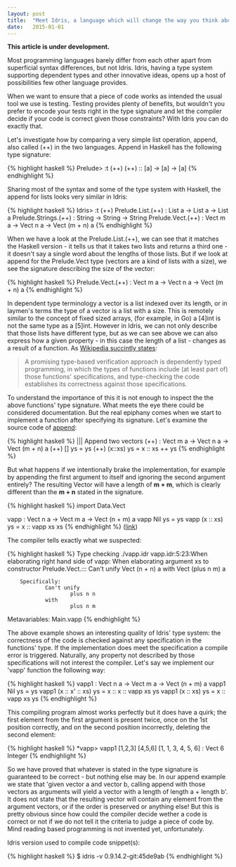 ```yaml
---
layout: post
title:  "Meet Idris, a language which will change the way you think about programming"
date:   2015-01-01
---
```


<b>This article is under development.</b>

Most programming languages barely differ from each other apart from superficial syntax differences, but not Idris. Idris, having a type system supporting dependent types and other innovative ideas, opens up a host of possibilities few other language provides.

When we want to ensure that a piece of code works as intended the usual tool we use is testing. Testing provides plenty of benefits, but wouldn't you prefer to encode your tests right in the type signature and let the compiler decide if your code is correct given those constraints? With Idris you can do exactly that.

Let's investigate how by comparing a very simple list operation, append, also called (++) in the two languages. Append in Haskell has the following type signature:

{% highlight haskell %}
Prelude> :t (++)
(++) :: [a] -> [a] -> [a]
{% endhighlight %}

Sharing most of the syntax and some of the type system with Haskell, the append for lists looks very similar in Idris:

{% highlight haskell %}
Idris> :t (++)
Prelude.List.(++) : List a -> List a -> List a
Prelude.Strings.(++) : String -> String -> String
Prelude.Vect.(++) : Vect m a -> Vect n a -> Vect (m + n) a
{% endhighlight %}

When we have a look at the Prelude.List.(++), we can see that it matches the Haskell version - it tells us that it takes two lists and returns a third one - it doesn't say a single word about the lengths of those lists. But if we look at append for the Prelude.Vect type (vectors are a kind of lists with a size), we see the signature describing the size of the vector: 

{% highlight haskell %}
Prelude.Vect.(++) : Vect m a -> Vect n a -> Vect (m + n) a
{% endhighlight %}

In dependent type terminology a vector is a list indexed over its length, or in laymen's terms the type of a vector is a list with a size. This is remotely similar to the concept of fixed sized arrays, (for example, in Go) a [4]int is not the same type as a [5]int. However in Idris, we can not only describe that those lists have different type, but as we can see above we can also express how a given property - in this case the length of a list - changes as a result of a function. As <a href="http://en.wikipedia.org/wiki/Formal_verification">Wikipedia succintly states</a>:

> A promising type-based verification approach is dependently typed programming, in which the types of functions include (at least part of) those functions' specifications, and type-checking the code establishes its correctness against those specifications.

To understand the importance of this it is not enough to inspect the the above functions' type signature. What meets the eye there could be considered documentation. But the real epiphany comes when we start to implement a function after specifying its signature. Let's examine the source code of <a href="https://github.com/idris-lang/Idris-dev/blob/43127b17a765dbab2e7bcb6be2f6f2efc7a42386/libs/base/Data/VectType.idr#L181">append</a>:

{% highlight haskell %}
||| Append two vectors
(++) : Vect m a -> Vect n a -> Vect (m + n) a
(++) []      ys = ys
(++) (x::xs) ys = x :: xs ++ ys
{% endhighlight %}

But what happens if we intentionally brake the implementation, for example by appending the first argument to itself and ignoring the second argument entirely? The resulting Vector will have a length of <b>m + m</b>, which is clearly different than the <b>m + n</b> stated in the signature.

{% highlight haskell %}
import Data.Vect

vapp : Vect n a -> Vect m a -> Vect (n + m) a
vapp Nil       ys = ys
vapp (x :: xs) ys = x :: vapp xs xs
{% endhighlight %}
(<a href="https://github.com/idris-lang/Idris-dev/blob/43127b17a765dbab2e7bcb6be2f6f2efc7a42386/test/tutorial006/tutorial006a.idr">link</a>)

The compiler tells exactly what we suspected:

{% highlight haskell %}
Type checking ./vapp.idr
vapp.idr:5:23:When elaborating right hand side of vapp:
When elaborating argument xs to constructor Prelude.Vect.:::
        Can't unify
                Vect (n + n) a
        with
                Vect (plus n m) a
        
        Specifically:
                Can't unify
                        plus n n
                with
                        plus n m
Metavariables: Main.vapp
{% endhighlight %}

The above example shows an interesting quality of Idris' type system: the correctness of the code is checked against any specification in the functions' type. If the implementation does meet the specification a compile error is triggered. Naturally, any property not described by those specifications will not interest the compiler. Let's say we implement our 'vapp' function the following way:

{% highlight haskell %}
vapp1 : Vect n a -> Vect m a -> Vect (n + m) a
vapp1 Nil               ys = ys
vapp1 (x :: x' :: xs)   ys = x :: x :: vapp xs ys
vapp1 (x :: xs)         ys = x :: vapp xs ys
{% endhighlight %}

This compiling program almost works perfectly but it does have a quirk; the first element from the first argument is present twice, once on the 1st position correctly, and on the second position incorrectly, deleting the second element:

{% highlight haskell %}
*vapp> vapp1 [1,2,3] [4,5,6]
[1, 1, 3, 4, 5, 6] : Vect 6 Integer
{% endhighlight %}

So we have proved that whatever is stated in the type signature is guaranteed to be correct - but nothing else may be. In our append example we state that 'given vector a and vector b, calling append with those vectors as arguments will yield a vector with a length of length a + length b'. It does not state that the resulting vector will contain any element from the argument vectors, or if the order is preserved or anything else! But this is pretty obvious since how could the compiler decide wether a code is correct or not if we do not tell it the criteria to judge a piece of code by. Mind reading based programming is not invented yet, unfortunately.

Idris version used to compile code snippet(s):

{% highlight haskell %}
$ idris -v
0.9.14.2-git:45de9ab
{% endhighlight %}